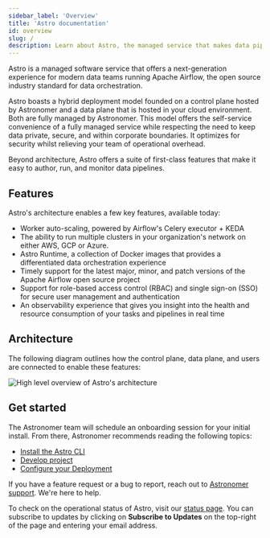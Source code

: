 ```yaml
---
sidebar_label: 'Overview'
title: 'Astro documentation'
id: overview
slug: /
description: Learn about Astro, the managed service that makes data pipelines easy to write, run, and monitor.
---
```


Astro is a managed software service that offers a next-generation experience for modern data teams running Apache Airflow, the open source industry standard for data orchestration.

Astro boasts a hybrid deployment model founded on a control plane hosted by Astronomer and a data plane that is hosted in your cloud environment. Both are fully managed by Astronomer. This model offers the self-service convenience of a fully managed service while respecting the need to keep data private, secure, and within corporate boundaries. It optimizes for security whilst relieving your team of operational overhead.

Beyond architecture, Astro offers a suite of first-class features that make it easy to author, run, and monitor data pipelines.

## Features

Astro's architecture enables a few key features, available today:

- Worker auto-scaling, powered by Airflow's Celery executor + KEDA
- The ability to run multiple clusters in your organization's network on either AWS, GCP or Azure.
- Astro Runtime, a collection of Docker images that provides a differentiated data orchestration experience
- Timely support for the latest major, minor, and patch versions of the Apache Airflow open source project
- Support for role-based access control (RBAC) and single sign-on (SSO) for secure user management and authentication
- An observability experience that gives you insight into the health and resource consumption of your tasks and pipelines in real time

## Architecture

The following diagram outlines how the control plane, data plane, and users are connected to enable these features:

![High level overview of Astro's architecture](/img/docs/architecture-overview.png)

## Get started

The Astronomer team will schedule an onboarding session for your initial install. From there, Astronomer recommends reading the following topics:

- [Install the Astro CLI](cli/get-started.md)
- [Develop project](develop-project.md)
- [Configure your Deployment](configure-deployment-resources.md)

If you have a feature request or a bug to report, reach out to [Astronomer support](https://support.astronomer.io). We're here to help.

To check on the operational status of Astro, visit our [status page](https://cloud-status.astronomer.io). You can subscribe to updates by clicking on **Subscribe to Updates** on the top-right of the page and entering your email address.
